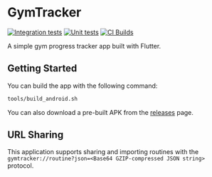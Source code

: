 # GymTracker

[![Integration tests](https://github.com/Samplasion/gymtracker/actions/workflows/integration_test.yml/badge.svg)](https://github.com/Samplasion/gymtracker/actions/workflows/integration_test.yml) [![Unit tests](https://github.com/Samplasion/gymtracker/actions/workflows/test.yml/badge.svg)](https://github.com/Samplasion/gymtracker/actions/workflows/test.yml) [![CI Builds](https://github.com/Samplasion/gymtracker/actions/workflows/build.yml/badge.svg)](https://github.com/Samplasion/gymtracker/actions/workflows/build.yml)

A simple gym progress tracker app built with Flutter.

## Getting Started

You can build the app with the following command:

```bash
tools/build_android.sh
```

You can also download a pre-built APK from the
[releases](https://github.com/Samplasion/GymTracker/releases) page.

## URL Sharing

This application supports sharing and importing
routines with the `gymtracker://routine?json=<Base64 GZIP-compressed JSON string>`
protocol.